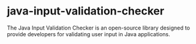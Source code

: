 # java-input-validation-checker
The Java Input Validation Checker is an open-source library designed to provide developers for validating user input in Java applications.
